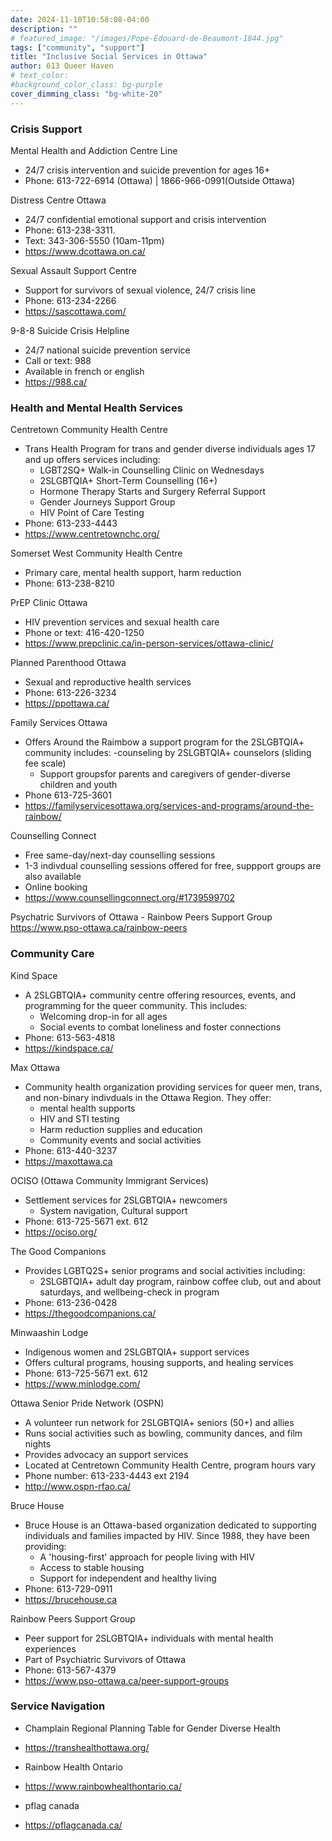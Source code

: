 ```yaml
---
date: 2024-11-10T10:58:08-04:00
description: ""
# featured_image: "/images/Pope-Edouard-de-Beaumont-1844.jpg"
tags: ["community", "support"]
title: "Inclusive Social Services in Ottawa"
author: 613 Queer Haven
# text_color:
#background_color_class: bg-purple
cover_dimming_class: "bg-white-20"
---
```


### Crisis Support
Mental Health and Addiction Centre Line
- 24/7 crisis intervention and suicide prevention for ages 16+
- Phone: 613-722-6914 (Ottawa) | 1866-966-0991(Outside Ottawa)
<!--more-->

Distress Centre Ottawa
- 24/7 confidential emotional support and crisis intervention
- Phone: 613-238-3311.
- Text: 343-306-5550 (10am-11pm)
- https://www.dcottawa.on.ca/

Sexual Assault Support Centre
- Support for survivors of sexual violence, 24/7 crisis line
- Phone: 613-234-2266
- https://sascottawa.com/

9-8-8 Suicide Crisis Helpline
 - 24/7 national suicide prevention service 
 - Call or text: 988
 - Available in french or english
 - https://988.ca/

### Health and Mental Health Services 

Centretown Community Health Centre
- Trans Health Program for trans and gender diverse individuals ages 17 and up offers services including:
  - LGBT2SQ+ Walk-in Counselling Clinic on Wednesdays
  - 2SLGBTQIA+ Short-Term Counselling (16+)
  - Hormone Therapy Starts and Surgery Referral Support
  - Gender Journeys Support Group
  - HIV Point of Care Testing
- Phone: 613-233-4443
- https://www.centretownchc.org/

Somerset West Community Health Centre 
- Primary care, mental health support, harm reduction
- Phone: 613-238-8210

PrEP Clinic Ottawa
- HIV prevention services and sexual health care
- Phone or text: 416-420-1250
- https://www.prepclinic.ca/in-person-services/ottawa-clinic/

Planned Parenthood Ottawa
- Sexual and reproductive health services
- Phone: 613-226-3234
- https://ppottawa.ca/

Family Services Ottawa
- Offers Around the Raimbow a support program for the 2SLGBTQIA+ community includes:
  -counseling by 2SLGBTQIA+ counselors (sliding fee scale)
  - Support groupsfor parents and caregivers of gender-diverse children and youth
- Phone 613-725-3601
- https://familyservicesottawa.org/services-and-programs/around-the-rainbow/

Counselling Connect
- Free same-day/next-day counselling sessions
- 1-3 indivdual counselling sessions offered for free, suppport groups are also available 
- Online booking
- https://www.counsellingconnect.org/#1739599702

Psychatric Survivors of Ottawa - Rainbow Peers Support Group
https://www.pso-ottawa.ca/rainbow-peers

### Community Care

Kind Space
- A 2SLGBTQIA+ community centre offering resources, events, and programming for the queer community. This includes:
  - Welcoming drop-in for all ages
  - Social events to combat loneliness and foster connections
- Phone: 613-563-4818 
- https://kindspace.ca/

Max Ottawa
- Community health organization providing services for queer men, trans, and non-binary indivduals in the Ottawa Region. They offer:
  - mental health supports
  - HIV and STI testing
  - Harm reduction supplies and education
  - Community events and social activities 
- Phone: 613-440-3237
- https://maxottawa.ca

OCISO (Ottawa Community Immigrant Services)
- Settlement services for 2SLGBTQIA+ newcomers
  - System navigation, Cultural support
- Phone: 613-725-5671 ext. 612
- https://ociso.org/

The Good Companions 
- Provides LGBTQ2S+ senior programs and social activities including:
  - 2SLGBTQIA+ adult day program, rainbow coffee club, out and about saturdays, and wellbeing-check in program
- Phone: 613-236-0428
- https://thegoodcompanions.ca/

Minwaashin Lodge
- Indigenous women and 2SLGBTQIA+ support services
- Offers cultural programs, housing supports, and healing services
- Phone: 613-725-5671 ext. 612
- https://www.minlodge.com/

Ottawa Senior Pride Network (OSPN)
- A volunteer run network for 2SLGBTQIA+ seniors (50+) and allies
- Runs social activities such as bowling, community dances, and film nights
- Provides advocacy an support services
- Located at Centretown Community Health Centre, program hours vary
- Phone number: 613-233-4443 ext 2194
- http://www.ospn-rfao.ca/

Bruce House
- Bruce House is an Ottawa-based organization dedicated to supporting individuals and families impacted by HIV. Since 1988, they have been providing:
  - A 'housing-first' approach for people living with HIV
  - Access to stable housing
  - Support for independent and healthy living
- Phone: 613-729-0911
- https://brucehouse.ca

Rainbow Peers Support Group
- Peer support for 2SLGBTQIA+ individuals with mental health experiences
- Part of Psychiatric Survivors of Ottawa
- Phone: 613-567-4379
- https://www.pso-ottawa.ca/peer-support-groups


### Service Navigation 

- Champlain Regional Planning Table for Gender Diverse Health
- https://transhealthottawa.org/

- Rainbow Health Ontario
- https://www.rainbowhealthontario.ca/

- pflag canada 
- https://pflagcanada.ca/

